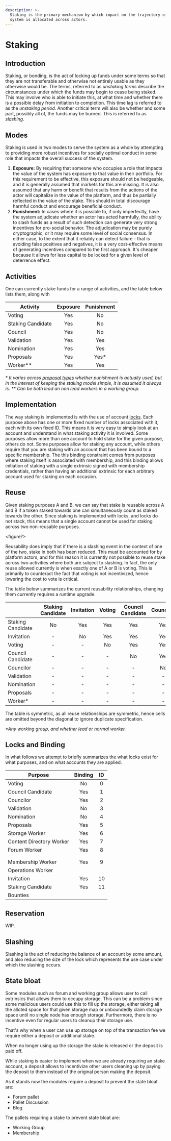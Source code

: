 ```yaml
---
description: >-
  Staking is the primary mechanism by which impact on the trajectory of the
  system is allocated across actors.
---
```


# Staking

## Introduction

Staking, or bonding, is the act of locking up funds under some terms so that they are not transferable and otherwise not entirely usable as they otherwise would be. The terms, referred to as _unstaking terms_ describe the circumstances under which the funds may begin to cease being staked. This may involve who is able to initiate this, at what time and whether there is a possible delay from initiation to completion. This time lag is referred to as the _unstaking period._ Another critical term will also be whether and some part, possibly all of, the funds may be burned. This is referred to as _slashing._

## **Modes**

Staking is used in two modes to serve the system as a whole by attempting to providing more robust incentives for socially optimal conduct in some role that impacts the overall success of the system.

1. **Exposure:** By requiring that someone who occupies a role that impacts the value of the system has exposure to that value in their portfolio. For this requirement to be effective, this exposure should not be hedgeable, and it is generally assumed that markets for this are missing. It is also assumed that any harm or benefit that results from the actions of the actor will capitalize in the value of the platform, and thus be partially reflected in the value of the stake. This should in total discourage harmful conduct and encourage beneficial conduct.
2. **Punishment:** In cases where it is possible to, if only imperfectly, have the system adjudicate whether an actor has acted harmfully, the ability to slash funds as a result of such detection can generate very strong incentives for pro-social behavior. The adjudication may be purely cryptographic, or it may require some level of social consensus. In either case, to the extent that it reliably can detect failure - that is avoiding false positives and negatives, it is a very cost-effective means of generating incentives compared to the first approach. It's cheaper because it allows for less capital to be locked for a given level of deterrence effect.

## Activities

One can currently stake funds for a range of activities, and the table below lists them, along with

| Activity          | Exposure | Punishment |
| ----------------- | :------: | :--------: |
| Voting            |    Yes   |     No     |
| Staking Candidate |    Yes   |     No     |
| Council           |    Yes   |     No     |
| Validation        |    Yes   |     Yes    |
| Nomination        |    Yes   |     Yes    |
| Proposals         |    Yes   |    Yes\*   |
| Worker\*\*        |    Yes   |     Yes    |

_\* It varies across_ [_proposal types_](../governance/proposals.md#proposal-type) _whether punishment is actually used, but in the interest of keeping the staking model simple, it is assumed it always is. \*\* Can be both lead an non lead workers in a working group._

## Implementation

The way staking is implemented is with the use of account [locks](staking.md). Each purpose above has one or more fixed number of locks associated with it, each with its own fixed ID. This means it is very easy to simply look at an account and understand in what staking activity it is involved. Some purposes allow more than one account to hold stake for the given purpose, others do not. Some purposes allow for staking any account, while others require that you are staking with an account that has been bound to a specific membership. The this binding constraint comes from purposes where staking itself is associated with membership, and this binding allows initiation of staking with a single extrinsic signed with membership credentials, rather than having an additional extrinsic for each arbitrary account used for staking on each occasion.

## Reuse

Given staking purposes A and B, we can say that stake is reusable across A and B if a token staked towards one can simultaneously count as staked towards the other. Since staking is implemented with locks, and locks do not stack, this means that a single account cannot be used for staking across two non-reusable purposes.

\<figure?>

Reusability does imply that if there is a slashing event in the context of one of the two, stake in both has been reduced. This must be accounted for by platform actors, and for this reason it is currently not possible to reuse stake across two activities where both are subject to slashing. In fact, the only reuse allowed currently is when exactly one of A or B is voting. This is primarily to counteract the fact that voting is not incentivized, hence lowering the cost to vote is critical.

The table below summarizes the current reusability relationships, changing them currently requires a runtime upgrade.

|                   | Staking Candidate | Invitation | Voting | Council Candidate | Councilor | Validation | Nomination | Proposals | Worker\* |
| ----------------- | :---------------: | :--------: | :----: | :---------------: | :-------: | :--------: | :--------: | :-------: | :------: |
| Staking Candidate |         No        |     Yes    |   Yes  |        Yes        |    Yes    |     Yes    |     Yes    |    Yes    |    Yes   |
| Invitation        |         -         |     No     |   Yes  |        Yes        |    Yes    |     Yes    |     Yes    |    Yes    |    Yes   |
| Voting            |         -         |      -     |   No   |        Yes        |    Yes    |     Yes    |     Yes    |    Yes    |    Yes   |
| Council Candidate |         -         |      -     |    -   |         No        |    Yes    |     No     |     No     |     No    |    No    |
| Councilor         |         -         |      -     |    -   |         -         |     No    |     No     |     No     |     No    |    No    |
| Validation        |         -         |      -     |    -   |         -         |     -     |     No     |     No     |     No    |    No    |
| Nomination        |         -         |      -     |    -   |         -         |     -     |      -     |     No     |     No    |    No    |
| Proposals         |         -         |      -     |    -   |         -         |     -     |      -     |      -     |     No    |    No    |
| Worker\*          |         -         |      -     |    -   |         -         |     -     |      -     |      -     |     -     |    No    |

The table is symmetric, as all reuse relationships are symmetric, hence cells are omitted beyond the diagonal to ignore duplicate specification.

_\*Any working group, and whether lead or normal worker._

## Locks and Binding

In what follows we attempt to briefly summarizes the what locks exist for what purposes, and on what accounts they are applied.

| Purpose                  | Binding |  ID |
| ------------------------ | :-----: | :-: |
| Voting                   |    No   |  0  |
| Council Candidate        |   Yes   |  1  |
| Councilor                |   Yes   |  2  |
| Validation               |    No   |  3  |
| Nomination               |    No   |  4  |
| Proposals                |   Yes   |  5  |
| Storage Worker           |   Yes   |  6  |
| Content Directory Worker |   Yes   |  7  |
| Forum Worker             |   Yes   |  8  |
|                          |         |     |
|                          |         |     |
| Membership Worker        |   Yes   |  9  |
| Operations Worker        |         |     |
| Invitation               |   Yes   |  10 |
| Staking Candidate        |   Yes   |  11 |
| Bounties                 |         |     |

## Reservation

WIP.

## Slashing

Slashing is the act of reducing the balance of an account by some amount, and also reducing the size of the lock which represents the use case under which the slashing occurs.

## State bloat

Some modules such as forum and working group allows user to call extrinsics that allows them to occupy storage. This can be a problem since some malicious users could use this to fill up the storage, either taking all the alloted space for that given storage map or unboundedly claim storage space until no single node has enough storage. Furthermore, there is no incentive even for regular users to cleanup their storage use.

That's why when a user can use up storage on top of the transaction fee we require either a deposit or additional stake.

When no longer using up the storage the stake is released or the deposit is paid off.

While staking is easier to implement when we are already requiring an stake account, a deposit allows to incentivize other users cleaning up by paying the deposit to them instead of the original person making the deposit.

As it stands now the modules require a deposit to prevent the state bloat are:

* Forum pallet
* Pallet Discussion
* Blog

The pallets requiring a stake to prevent state bloat are:

* Working Group
* Membership
